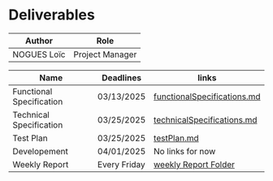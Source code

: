 # Deliverables

| Author      | Role            |
| ----------- | --------------- |
| NOGUES Loïc | Project Manager |

| Name                     | Deadlines    | links                                                                               |
| ------------------------ | ------------ | ----------------------------------------------------------------------------------- |
| Functional Specification | 03/13/2025   | [functionalSpecifications.md](functionalSpecifications.md)                          |
| Technical Specification  | 03/25/2025   | [technicalSpecifications.md](../technicalSpecifications/technicalSpecifications.md) |
| Test Plan                | 03/25/2025   | [testPlan.md]()                                                                     |
| Developement             | 04/01/2025   | No links for now                                                                    |
| Weekly Report            | Every Friday | [weekly Report Folder](../management/weeklyReport)                                  |
